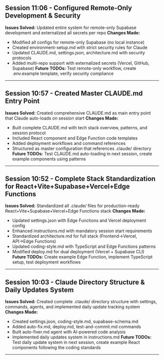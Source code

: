 ## Session 11:06 - Configured Remote-Only Development & Security
**Issues Solved:** Updated entire system for remote-only Supabase development and externalized all secrets per repo
**Changes Made:** 
- Modified all configs for remote-only Supabase (no local instance)
- Created environment-setup.md with strict security rules for Claude
- Updated CLAUDE.md, settings.json, architecture.md with security protocols
- Added multi-repo support with externalized secrets (Vercel, GitHub, Supabase)
**Future TODOs:** Test remote-only workflow, create .env.example template, verify security compliance
---

## Session 10:57 - Created Master CLAUDE.md Entry Point
**Issues Solved:** Created comprehensive CLAUDE.md as main entry point that Claude auto-loads on session start
**Changes Made:** 
- Built complete CLAUDE.md with tech stack overview, patterns, and session protocol
- Included React component and Edge Function code templates
- Added deployment workflows and command references
- Structured as master configuration that references .claude/ directory
**Future TODOs:** Test CLAUDE.md auto-loading in next session, create example components using patterns
---

## Session 10:52 - Complete Stack Standardization for React+Vite+Supabase+Vercel+Edge Functions
**Issues Solved:** Standardized all .claude/ files for production-ready React+Vite+Supabase+Vercel+Edge Functions stack
**Changes Made:** 
- Updated settings.json with Edge Functions and Vercel deployment config
- Enhanced instructions.md with mandatory session start requirements
- Standardized architecture.md for full stack (Frontend→Vercel, API→Edge Functions)
- Updated coding-style.md with TypeScript and Edge Functions patterns
- Modified deploy.md for dual deployment (Vercel + Supabase CLI)
**Future TODOs:** Create example Edge Function, implement TypeScript setup, test deployment workflows
---

## Session 10:03 - Claude Directory Structure & Daily Updates System
**Issues Solved:** Created complete .claude/ directory structure with settings, commands, agents, and implemented daily update tracking system
**Changes Made:** 
- Created settings.json, coding-style.md, supabase-schema.md
- Added auto-fix.md, deploy.md, test-and-commit.md commands
- Built auto-fixer.md agent with AI-powered code analysis
- Implemented daily updates system in instructions.md
**Future TODOs:** Test daily update system in next session, create example React components following the coding standards
--- 